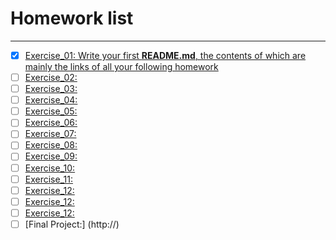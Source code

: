 # Homework list
***
- [x] [Exercise_01: Write your first **README.md**, the contents of which are mainly the links of all your following homework](http://)
- [ ] [Exercise_02:](http://)
- [ ] [Exercise_03:](http://)
- [ ] [Exercise_04:](http://)
- [ ] [Exercise_05:](http://)
- [ ] [Exercise_06:](http://)
- [ ] [Exercise_07:](http://)
- [ ] [Exercise_08:](http://)
- [ ] [Exercise_09:](http://)
- [ ] [Exercise_10:](http://)
- [ ] [Exercise_11:](http://)
- [ ] [Exercise_12:](http://)
- [ ] [Exercise_12:](http://)
- [ ] [Exercise_12:](http://)
- [ ] [Final Project:] (http://)
